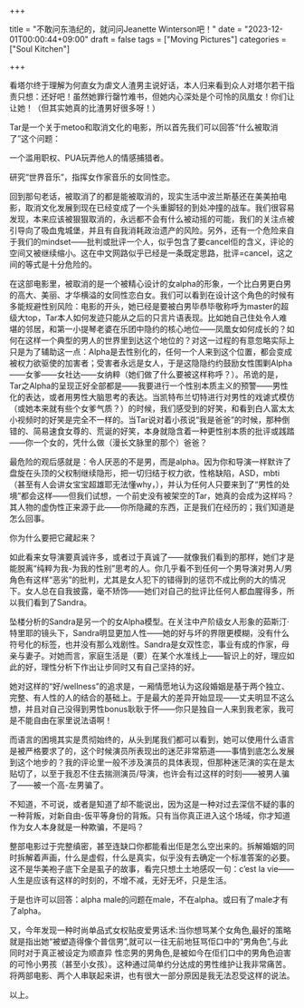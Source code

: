 +++

title = "不敢问东浩纪的，就问问Jeanette Winterson吧！"
date = "2023-12-01T00:00:44+09:00"
draft = false
tags = ["Moving Pictures"]
categories = ["Soul Kitchen"]

+++

看塔尔终于理解为何直女为虐文人渣男主说好话，本人归来看到众人对塔尔若干指责只想：还好吧！虽然她罪行罄竹难书，但她内心深处是个可怜的凤凰女！你们让让她！（但其实她真的比渣男好很多呀！）



Tar是一个关于metoo和取消文化的电影，所以首先我们可以回答“什么被取消了”这个问题：

一个滥用职权、PUA玩弄他人的情感捕猎者。

研究“世界音乐”，指挥女作家音乐的女同性恋。

回到那句老话，被取消了的都是能被取消的，现实生活中波兰斯基还在美美拍电影，取消文化发展到现在已经变成了一个头重脚轻的到处冲撞的战车。我们很容易发现，本来应该被狠狠取消的，永远都不会有什么被动摇的可能，我们的关注点被引导向了吸血鬼城堡，并且有自我消耗政治遗产的风险。另外，还有一个危险来自于我们的mindset——批判或批评一个人，似乎包含了要cancel佢的含义，评论的空间又被继续缩小。这在中文网路似乎已经是一条既定思路，批评=cancel，这之间的等式是十分危险的。

在这部电影里，被取消的是一个被精心设计的女alpha的形象，一个比白男更白男的高大、美丽、才华横溢的女同性恋白女。我们可以看到在设计这个角色的时候有多能规避性别风险：电影的开头，她已经是要被白男毕恭毕敬称呼为master的超级大top，Tar本人如何发迹只能从之后的只言片语表现。比如她自己住处令人难堪的邻居，和第一小提琴老婆在乐团中隐约的核心地位——凤凰女如何成长的？如何在这样一个典型的男人的世界里到达这个地位的？对这一过程的有意忽略实际上只是为了辅助这一点：Alpha是去性别化的，任何一个人来到这个位置，都会变成被权力欲驱使的加害者；受害者永远是女人，于是这隐隐约约鼓励女性围剿Alpha——女爹——女社达——女纳粹（她们做了什么要被这样称呼？）。吊诡的是，Tar之Alpha的呈现正好全部都是——我要进行一个性别本质主义的预警——男性化的表达，或者用男性大脑思考的表达。当凯特布兰切特进行对男性的戏谑式模仿（或她本来就有些个女爹气质？）的时候，我们感受到的好笑，和看到白人富太太小视频时的好笑是完全不一样的。当Tar说对着小孩说“我是爸爸”的时候，那种倒错的、简易速食女尊的、荒诞的好笑，本身就隐含着一种更性别本质的批评或践踏——你一个女的，凭什么做（漫长文脉里的那个）爸爸？

最危险的观后感就是：令人厌恶的不是男，而是alpha。因为你和导演一样默许了盘旋在头顶的父权制继续隐形，把一切归结于权力欲，性格缺陷，ASD，mbti（甚至有人会讲女宝宝超雄耶无法懂why，），并认为任何人只要来到了“男性的处境”都会这样——但我们试想，一个前史没有被架空的Tar，她真的会成为这样吗？其人物的虚伪性正来源于此——你所隐藏的东西，正是我们在经历的；我们知道是怎么回事。

你为什么要把它藏起来？



如此看来女导演要真诚许多，或者过于真诚了——就像我们看到的那样，她们才是能脱离“纯粹为我-为我的性别”思考的人。你几乎看不到任何一个男导演对男人/男角色有这样“恶劣”的批判，尤其是女人犯下的错得到的惩罚不成比例的大的情况下。女人总在自我披露，毫不矫饰——她们对自己的批评比任何人都血腥得多，所以我们看到了Sandra。

坠楼分析的Sandra是另一个的女Alpha模型。在关注中产阶级女人形象的茹斯汀·特里耶的镜头下，Sandra明显更加人性——她的好与坏的界限更模糊，没有什么符号化的标签，也并没有那么戏剧性。Sandra是女双性恋，事业有成的作家，母亲与妻子。对她而言，家庭生活是（要）在某个水准线上——智识上的好，理应如此的好，理性分析下作出让步同时又有自己坚持的好。

她对这样的“好/wellness”的追求是，一厢情愿地认为这段婚姻是基于两个独立、完整、有人性的人的结合的基础上。于是最大的差异开始显现——丈夫明显不这么想，并且对自己没得到男性bonus耿耿于怀——你只是独自一人来到我老家，我可是不能自由在家里说法语啊！

而语言的困境其实是贯彻始终的，从头到尾我们都可以看到，她可以使用什么语言是被严格要求了的，这个时候演员所表现出的迷茫非常筋道——事情到底怎么发展到这个地步的？我的评论里一般不涉及演员的具体表现，但那种迷茫演的实在是太贴切了，以至于我忍不住去揣测演员/导演，也许会有过这样的时刻——被男人骗了——被一个高-左男骗了。

不知道，不可说，或者是知道了却不能说出，因为这是一种对过去深信不疑的事的一种背叛，对新自由-仮平等身份的背叛。只有当你真正进入这个场域，你才知道作为女人本身就是一种欺骗，不是吗？

整部电影过于完整缜密，甚至连缺口你都能看出佢是怎么空出来的。拆解婚姻的同时拆解着声画，什么是虚假，什么是真实，似乎没有去确定一个标准答案的必要。这不是华美袍子底下全是虱子的故事，看完只想土土地感叹一句：c’est la vie——人生是应该有这样的时刻的，不增不减，无好无坏，只是生活。

于是也许可以回答：alpha male的问题在male，不在alpha。或曰有了male才有了alpha。



又，今年发现一种时尚单品式女权贴皮爱男话术:当你想骂某个女角色,最好的策略就是指出她“被塑造得像个普信男”,就可以一往无前地狂骂佢口中的“男角色”,与此同时对于真正被设定为顺直异 性恋男的男角色,是被如今在佢们口中的男角色迫害的可怜小男孩（甚至小女孩）。这种通过简单约分达成的男性维护让我非常痛苦。将两部电影、两个人串联起来讲，也有很大一部分原因是我无法忍受这样的说法。

以上。
